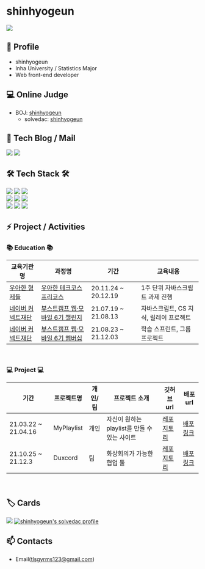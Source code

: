 # shinhyogeun

  <a href="https://hits.seeyoufarm.com"><img src="https://hits.seeyoufarm.com/api/count/incr/badge.svg?url=https://github.com/shinhyogeun/hit-counter&count_bg=%23FFB100&title_bg=%23555555&icon=&icon_color=%23E7E7E7&title=hits&edge_flat=false"/></a>

## 👋 Profile

* shinhyogeun
* Inha University / Statistics Major
* Web front-end developer

## 💻 Online Judge

* BOJ: [shinhyogeun](http://icpc.me/tls1gy2rms3)
  * solvedac: [shinhyogeun](https://solved.ac/profile/tls1gy2rms3)

## 📜 Tech Blog / Mail
  <a href="https://shinhyogeun.tistory.com/"><img src="https://img.shields.io/badge/Tech%20Blog-11B48A?style=flat-square&logo=Vimeo&logoColor=white&link=https://shinhyogeun.tistory.com/"/></a>
  <a href="mailto:tls1gy2rms3@gmail.com"><img src="https://img.shields.io/badge/Gmail-d14836?style=flat-square&logo=Gmail&logoColor=white&link=tls1gy2rms3@gmail.com"/></a>
 
## 🛠 Tech Stack 🛠

  <img src="https://img.shields.io/badge/JavaScript-f7df1e?style=flat-square&logo=javascript&logoColor=white"/></a>
  <img src="https://img.shields.io/badge/HTML5-e34f26?style=flat-square&logo=html5&logoColor=white"/></a>
  <img src="https://img.shields.io/badge/CSS3-1572B6?style=flat-square&logo=css3&logoColor=white"/></a>
  <br>
    <img src="https://img.shields.io/badge/Jest-C21325?style=flat-square&logo=Jest&logoColor=white"/></a>
    <img src="https://img.shields.io/badge/React-61DAFB?style=flat-square&logo=React&logoColor=white"/></a>
    <img src="https://img.shields.io/badge/styled-components-DB7093?style=flat-square&logo=styled-components&logoColor=white"/></a>
  <br>
    <img src="https://img.shields.io/badge/Node.js-339933?style=flat-square&logo=Node.js&logoColor=white"/></a>
    <img src="https://img.shields.io/badge/MySQL-4479A1?style=flat-square&logo=MySQL&logoColor=white"/></a>
    <img src="https://img.shields.io/badge/Git-F05032?style=flat-square&logo=Git&logoColor=white"/></a>
  <br>
  
## ⚡ Project / Activities

<h3> 📚 Education 📚 </h3>

|교육기관명|과정명|기간|교육내용|
|---|---|---|---|
|<a href="https://www.woowahan.com/">우아한 형제들</a>|<a href="https://woowacourse.github.io/">우아한 테크코스 프리코스</a>|20.11.24 ~ 20.12.19|1주 단위 자바스크립트 과제 진행|
|<a href="https://www.connect.or.kr/">네이버 커넥트재단</a>|<a href="https://boostcamp.connect.or.kr/program_wm.html">부스트캠프 웹·모바일 6기 챌린지</a>|21.07.19 ~ 21.08.13|자바스크립트, CS 지식, 릴레이 프로젝트|
|<a href="https://www.connect.or.kr/">네이버 커넥트재단</a>|<a href="https://boostcamp.connect.or.kr/program_wm.html">부스트캠프 웹·모바일 6기 멤버십</a>|21.08.23 ~ 21.12.03|학습 스프린트, 그룹 프로젝트|

<br>

<h3> 💻 Project 💻 </h3>

|기간|프로젝트명|개인/팀|프로젝트 소개|깃허브 url|배포 url|
|---|---|---|---|---|---|
|21.03.22 ~ 21.04.16|MyPlaylist|개인|자신이 원하는 playlist를 만들 수 있는 사이트|<a href="https://github.com/shinhyogeun/My-Playlist">레포지토리</a>|<a href="https://codesoom.github.io/project-react-3-shinhyogeun/">배포링크</a>|
|21.10.25 ~ 21.12.3|Duxcord|팀|화상회의가 가능한 협업 툴|<a href="https://github.com/boostcampwm-2021/web09-Duxcord">레포지토리</a>|<a href="https://duxcord.kro.kr/">배포링크</a>|

<br>

## 🏷️ Cards
 <img src="https://github-readme-stats.vercel.app/api?username=shinhyogeun&show_icons=true&theme=flag-india&count_private=true"/></a>
[![shinhyogeun's solvedac profile](http://mazassumnida.wtf/api/v2/generate_badge?boj=tls1gy2rms3)](https://solved.ac/profile/tls1gy2rms3)

## 📫 Contacts
* Email(tlsgyrms123@gmail.com)


